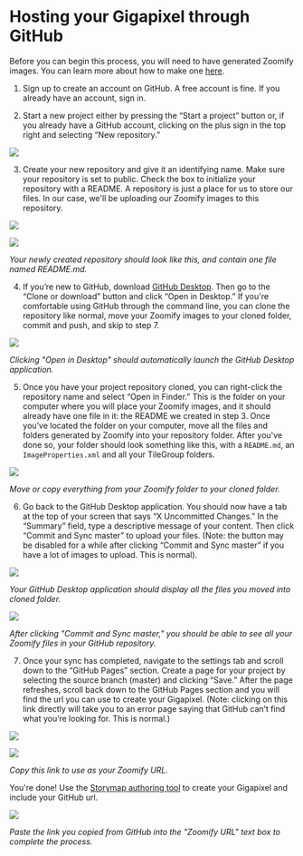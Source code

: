 # Hosting your Gigapixel through GitHub

Before you can begin this process, you will need to have generated Zoomify images. You can learn more about how to make one [here](https://storymap.knightlab.com/gigapixel/).

1. Sign up to create an account on GitHub. A free account is fine. If you already have an account, sign in.

2. Start a new project either by pressing the “Start a project” button or, if you already have a GitHub account, clicking on the plus sign in the top right and selecting “New repository.”

![](1.png)

3. Create your new repository and give it an identifying name. Make sure your repository is set to public. Check the box to initialize your repository with a README. A repository is just a place for us to store our files. In our case, we'll be uploading our Zoomify images to this repository.

![](2.png)

![](3.png)

*Your newly created repository should look like this, and contain one file named README.md.*

4. If you’re new to GitHub, download [GitHub Desktop](https://desktop.github.com). Then go to the “Clone or download” button and click “Open in Desktop.” If you're comfortable using GitHub through the command line, you can clone the repository like normal, move your Zoomify images to your cloned folder, commit and push, and skip to step 7.

![](4.png)

*Clicking "Open in Desktop" should automatically launch the GitHub Desktop application.*

5. Once you have your project repository cloned, you can right-click the repository name and select “Open in Finder.” This is the folder on your computer where you will place your Zoomify images, and it should already have one file in it: the README we created in step 3. Once you’ve located the folder on your computer, move all the files and folders generated by Zoomify into your repository folder. After you've done so, your folder should look something like this, with a `README.md`, an `ImageProperties.xml` and all your TileGroup folders.

![](5.png)

*Move or copy everything from your Zoomify folder to your cloned folder.*

6. Go back to the GitHub Desktop application. You should now have a tab at the top of your screen that says “X Uncommitted Changes.” In the “Summary” field, type a descriptive message of your content. Then click “Commit and Sync master” to upload your files. (Note: the button may be disabled for a while after clicking “Commit and Sync master” if you have a lot of images to upload. This is normal).

![](6.png)

*Your GitHub Desktop application should display all the files you moved into cloned folder.*

![](7.png)

*After clicking "Commit and Sync master," you should be able to see all your Zoomify files in your GitHub repository.*

7. Once your sync has completed, navigate to the settings tab and scroll down to the “GitHub Pages” section. Create a page for your project by selecting the source branch (master) and clicking “Save.” After the page refreshes, scroll back down to the GitHub Pages section and you will find the url you can use to create your Gigapixel. (Note: clicking on this link directly will take you to an error page saying that GitHub can’t find what you’re looking for. This is normal.)

![](8.png)

![](9.png)

*Copy this link to use as your Zoomify URL.*

You're done! Use the [Storymap authoring tool](https://storymap.knightlab.com/select/) to create your Gigapixel and include your GitHub url.

![](10.png)

*Paste the link you copied from GitHub into the "Zoomify URL" text box to complete the process.*
